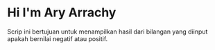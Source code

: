 # Hi I'm Ary Arrachy
Scrip ini bertujuan untuk menampilkan hasil dari bilangan yang diinput apakah bernilai negatif atau positif.
